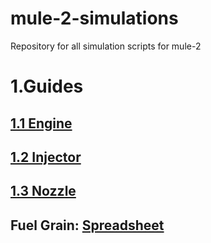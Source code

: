 # mule-2-simulations
Repository for all simulation scripts for mule-2

# 1.Guides
## [1.1 Engine](engine-model/how-to-use.md)
## [1.2 Injector](injector/how-to-use.md)
## [1.3 Nozzle](nozzle/how-to-use.md)
## Fuel Grain: [Spreadsheet](https://docs.google.com/spreadsheets/d/1TVvlXIeSsAWJPZ9UZX9TSSe6TF0pk-2TboJF9w9L4yQ/edit?gid=950269120#gid=950269120) 